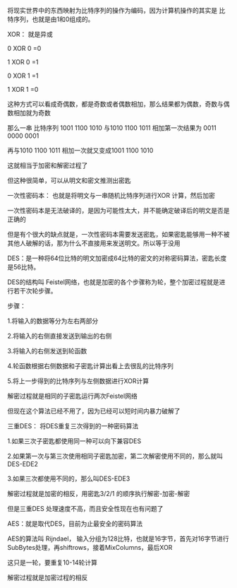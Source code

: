 将现实世界中的东西映射为比特序列的操作为编码，因为计算机操作的其实是 比特序列，也就是由1和0组成的。

XOR： 就是异或

0 XOR 0 =0

1 XOR 0 =1

0 XOR 1 =1

1 XOR 1 =0

这种方式可以看成奇偶数，都是奇数或者偶数相加，那么结果都为偶数，奇数与偶数相加就为奇数

那么一串 比特序列 1001 1100 1010 与1010 1100 1011 相加第一次结果为 0011 0000 0001

再与1010 1100 1011 相加一次就又变成1001 1100 1010

这就相当于加密和解密过程了

但这种很简单，可以从明文和密文推测出密匙

一次性密码本： 也就是将明文与一串随机比特序列进行XOR 计算，然后加密

一次性密码本是无法破译的，是因为可能性太大，并不能确定破译后的明文是否是正确的

但是有个很大的缺点就是，一次性密码本需要发送密匙，如果密匙能够用一种不被其他人破解的话，那为什么不直接用来发送明文。所以等于没用

DES：是一种将64位比特的明文加密成64比特的密文的对称密码算法，密匙长度是56比特。

DES的结构叫 Feistel网络，也就是加密的各个步骤称为轮，整个加密过程就是进行若干次轮步骤。

步骤：

1.将输入的数据等分为左右两部分

2.将输入的右侧直接发送到输出的右侧

3.将输入的右侧发送到轮函数

4.轮函数根据右侧数据和子密匙计算出看上去很乱的比特序列

5.将上一步得到的比特序列与左侧数据进行XOR计算

解密过程就是相同的子密匙运行两次Feistel网络

但现在这个算法已经不用了，因为已经可以短时间内暴力破解了

三重DES： 将DES重复三次得到的一种密码算法

1.如果三次子密匙都使用同一种可以向下兼容DES

2.如果第一次与第三次使用相同子密匙加密，第二次解密使用不同的，那么就叫DES-EDE2

3.如果三次都使用不同的，那么叫DES-EDE3

解密过程就是加密的相反，用密匙3/2/1 的顺序执行解密-加密-解密

但是三重DES 处理速度不高，而且安全性现在也有问题了

AES：就是取代DES，目前为止最安全的密码算法

AES的算法叫 Rijndael， 输入分组为128比特，也就是16字节，首先对16字节进行SubBytes处理，再shiftrows，接着MixColumns，最后XOR

这只是一轮，要重复10-14轮计算

解密过程就是加密过程的相反

